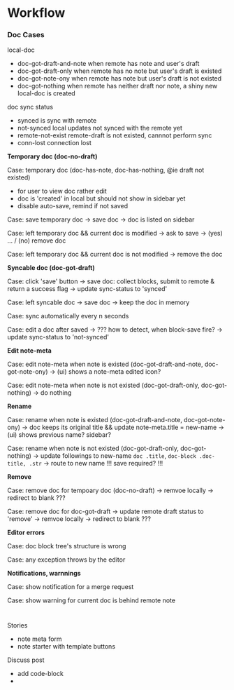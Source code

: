 # Workflow

### Doc Cases

local-doc

- doc-got-draft-and-note when remote has note and user's draft
- doc-got-draft-only when remote has no note but user's draft is existed
- doc-got-note-ony when remote has note but user's draft is not existed
- doc-got-nothing when remote has neither draft nor note, a shiny new local-doc is created

doc sync status

- synced is sync with remote
- not-synced local updates not synced with the remote yet
- remote-not-exist remote-draft is not existed, cannnot perform sync
- conn-lost connection lost

**Temporary doc (doc-no-draft)**

Case: temporary doc (doc-has-note, doc-has-nothing, @ie draft not existed)

- for user to view doc rather edit
- doc is 'created' in local but should not show in sidebar yet
- disable auto-save, remind if not saved

Case: save temporary doc
-> save doc
-> doc is listed on sidebar

Case: left temporary doc && current doc is modified
-> ask to save -> (yes) ... / (no) remove doc

Case: left temporary doc && current doc is not modified
-> remove the doc

**Syncable doc (doc-got-draft)**

Case: click 'save' button
-> save doc: collect blocks, submit to remote & return a success flag
-> update sync-status to 'synced'

Case: left syncable doc
-> save doc
-> keep the doc in memory

Case: sync automatically every n seconds

Case: edit a doc after saved
-> ??? how to detect, when block-save fire?
-> update sync-status to 'not-synced'

**Edit note-meta**

Case: edit note-meta when note is existed (doc-got-draft-and-note, doc-got-note-ony)
-> (ui) shows a note-meta edited icon?

Case: edit note-meta when note is not existed (doc-got-draft-only, doc-got-nothing)
-> do nothing

**Rename**

Case: rename when note is existed (doc-got-draft-and-note, doc-got-note-ony)
-> doc keeps its original title && update note-meta.title = new-name
-> (ui) shows previous name? sidebar?

Case: rename when note is not existed (doc-got-draft-only, doc-got-nothing)
-> update followings to new-name `doc .title`, `doc-block .doc-title, .str`
-> route to new name !!! save required? !!!

**Remove**

Case: remove doc for tempoary doc (doc-no-draft)
-> remvoe locally
-> redirect to blank ???

Case: remove doc for doc-got-draft
-> update remote draft status to 'remove'
-> remvoe locally
-> redirect to blank ???

**Editor errors**

Case: doc block tree's structure is wrong

Case: any exception throws by the editor

**Notifications, warnnings**

Case: show notification for a merge request

Case: show warning for current doc is behind remote note

#

Stories

- note meta form
- note starter with template buttons

Discuss post

- add code-block
-
